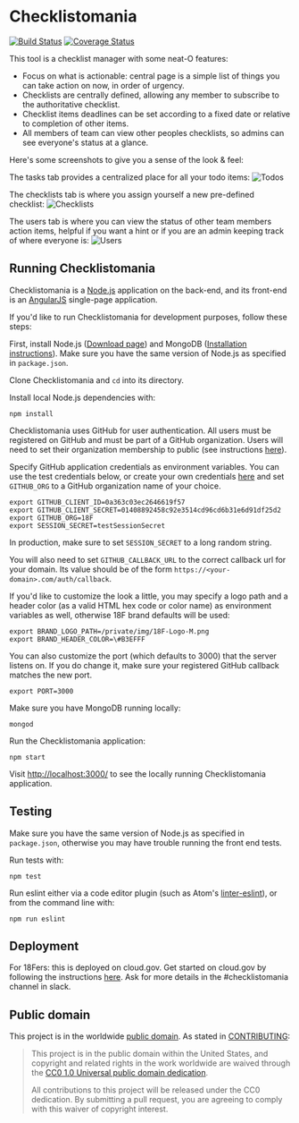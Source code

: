 # Checklistomania
[![Build Status](https://travis-ci.org/18F/checklistomania.svg?branch=master)](https://travis-ci.org/18F/checklistomania)
[![Coverage Status](https://coveralls.io/repos/18F/checklistomania/badge.svg?branch=master&service=github)](https://coveralls.io/github/18F/checklistomania?branch=master)

This tool is a checklist manager with some neat-O features:
* Focus on what is actionable: central page is a simple list of things you can take action on now, in order of urgency.
* Checklists are centrally defined, allowing any member to subscribe to the authoritative checklist.
* Checklist items deadlines can be set according to a fixed date or relative to completion of other items.
* All members of team can view other peoples checklists, so admins can see everyone's status at a glance.

Here's some screenshots to give you a sense of the look & feel:

The tasks tab provides a centralized place for all your todo items:
![Todos](/public/img/tasks.png?raw=true "Tasks")

The checklists tab is where you assign yourself a new pre-defined checklist:
![Checklists](/public/img/checklists.png?raw=true "Checklists")

The users tab is where you can view the status of other team members action items, helpful if you want a hint or if you are an admin keeping track of where everyone is:
![Users](/public/img/users.png?raw=true "Users")

## Running Checklistomania
Checklistomania is a [Node.js](https://nodejs.org) application on the back-end, and its front-end is an [AngularJS](https://angularjs.org/) single-page application.

If you'd like to run Checklistomania for development purposes, follow these steps:

First, install Node.js ([Download page](https://nodejs.org/en/download/)) and MongoDB ([Installation instructions](https://docs.mongodb.com/manual/installation/)). Make sure you have the same version of Node.js as specified in `package.json`.

Clone Checklistomania and `cd` into its directory.

Install local Node.js dependencies with:
```shell
npm install
```

Checklistomania uses GitHub for user authentication. All users must be registered on GitHub and must be part of a GitHub organization. Users will need to set their organization membership to public (see instructions [here](https://help.github.com/articles/publicizing-or-hiding-organization-membership/)).

Specify GitHub application credentials as environment variables.
You can use the test credentials below, or create your own credentials [here](https://github.com/settings/applications/new) and set `GITHUB_ORG` to a GitHub organization name of your choice.
```shell
export GITHUB_CLIENT_ID=0a363c03ec2646619f57
export GITHUB_CLIENT_SECRET=01408892458c92e3514cd96cd6b31e6d91df25d2
export GITHUB_ORG=18F
export SESSION_SECRET=testSessionSecret
```

In production, make sure to set `SESSION_SECRET` to a long random string.

You will also need to set `GITHUB_CALLBACK_URL` to the correct callback url for your domain. Its value should be of the form `https://<your-domain>.com/auth/callback`.

If you'd like to customize the look a little, you may specify a logo path and a header color (as a valid HTML hex code or color name) as environment variables as well, otherwise 18F brand defaults will be used:
```shell
export BRAND_LOGO_PATH=/private/img/18F-Logo-M.png
export BRAND_HEADER_COLOR=\#B3EFFF
```

You can also customize the port (which defaults to 3000) that the server listens on. If you do change it, make sure your registered GitHub callback matches the new port.
```shell
export PORT=3000
```

Make sure you have MongoDB running locally:
```shell
mongod
```

Run the Checklistomania application:
```shell
npm start
```

Visit [http://localhost:3000/](http://localhost:3000/) to see the locally running Checklistomania application.

## Testing
Make sure you have the same version of Node.js as specified in `package.json`, otherwise you may have trouble running the front end tests.

Run tests with:
```shell
npm test
```

Run eslint either via a code editor plugin (such as Atom's [linter-eslint](https://github.com/AtomLinter/linter-eslint)),
or from the command line with:
```shell
npm run eslint
```

## Deployment
For 18Fers: this is deployed on cloud.gov. Get started on cloud.gov by following the instructions [here](https://docs.cloud.gov/). Ask for more details in the #checklistomania channel in slack.

## Public domain
This project is in the worldwide [public domain](LICENSE.md). As stated in [CONTRIBUTING](CONTRIBUTING.md):

> This project is in the public domain within the United States, and copyright and related rights in the work worldwide are waived through the [CC0 1.0 Universal public domain dedication](https://creativecommons.org/publicdomain/zero/1.0/).
>
> All contributions to this project will be released under the CC0 dedication. By submitting a pull request, you are agreeing to comply with this waiver of copyright interest.
